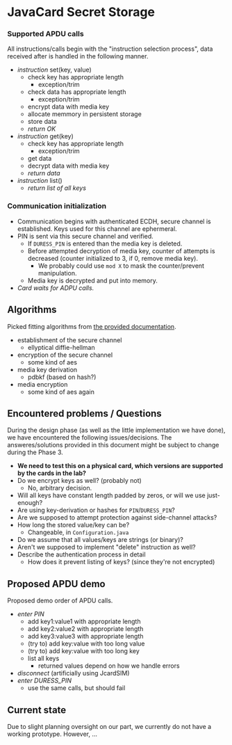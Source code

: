 # JavaCard Secret Storage

### Supported APDU calls

All instructions/calls begin with the "instruction selection process", data received after is handled in the following manner.

* *instruction* set(key, value)
  * check key has appropriate length
    * exception/trim
  * check data has appropriate length
    * exception/trim
  * encrypt data with media key
  * allocate memmory in persistent storage
  * store data
  * *return OK*
* *instruction* get(key)
  * check key has appropriate length
    * exception/trim
  * get data
  * decrypt data with media key
  * *return data*
* *instruction* list()
  * *return list of all keys*

### Communication initialization

* Communication begins with authenticated ECDH, secure channel is established. Keys used for this channel are ephermeral.
* PIN is sent via this secure channel and verified.
  * If `DURESS_PIN` is entered than the media key is deleted. 
  * Before attempted decryption of media key, counter of attempts is decreased (counter initialized to 3, if 0, remove media key). 
    * We probably could use `mod X` to mask the counter/prevent manipulation.
  * Media key is decrypted and put into memory.
* *Card waits for ADPU calls.*

## Algorithms

Picked fitting algorithms from [the provided documentation](https://docs.oracle.com/javacard/3.0.5/api/index.html).

* establishment of the secure channel
  * ellyptical diffie-hellman
* encryption of the secure channel
  * some kind of aes
* media key derivation
  * pdbkf (based on hash?)
* media encryption 
  * some kind of aes again

## Encountered problems / Questions

During the design phase (as well as the little implementation we have done), we have encountered the following issues/decisions. The answeres/solutions provided in this document might be subject to change during the Phase 3.

* **We need to test this on a physical card, which versions are supported by the cards in the lab?**
* Do we encrypt keys as well? (probably not)
  * No, arbitrary decision.
* Will all keys have constant length padded by zeros, or will we use just-enough?
* Are using key-derivation or hashes for `PIN`/`DURESS_PIN`?
* Are we supposed to attempt protection against side-channel attacks?
* How long the stored value/key can be?
  * Changeable, in `Configuration.java`
* Do we assume that all values/keys are strings (or binary)?
* Aren't we supposed to implement "delete" instruction as well?
* Describe the authentication process in detail
  * How does it prevent listing of keys? (since they're not encrypted)

## Proposed APDU demo

Proposed demo order of APDU calls. 

* *enter PIN*
  * add key1:value1 with appropriate length
  * add key2:value2 with appropriate length
  * add key3:value3 with appropriate length
  * (try to) add key:value with too long value
  * (try to) add key:value with too long key
  * list all keys
    * returned values depend on how we handle errors
* *disconnect* (artificially using JcardSIM)
* *enter DURESS_PIN* 
  * use the same calls, but should fail

## Current state

Due to slight planning oversight on our part, we currently do not have a working prototype. However, ...
